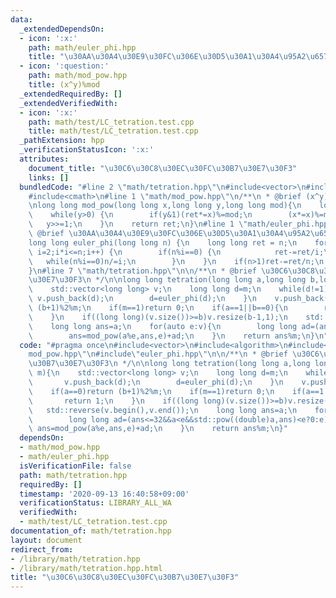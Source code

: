 ```yaml
---
data:
  _extendedDependsOn:
  - icon: ':x:'
    path: math/euler_phi.hpp
    title: "\u30AA\u30A4\u30E9\u30FC\u306E\u30D5\u30A1\u30A4\u95A2\u6570"
  - icon: ':question:'
    path: math/mod_pow.hpp
    title: (x^y)%mod
  _extendedRequiredBy: []
  _extendedVerifiedWith:
  - icon: ':x:'
    path: math/test/LC_tetration.test.cpp
    title: math/test/LC_tetration.test.cpp
  _pathExtension: hpp
  _verificationStatusIcon: ':x:'
  attributes:
    document_title: "\u30C6\u30C8\u30EC\u30FC\u30B7\u30E7\u30F3"
    links: []
  bundledCode: "#line 2 \"math/tetration.hpp\"\n#include<vector>\n#include<algorithm>\n\
    #include<cmath>\n#line 1 \"math/mod_pow.hpp\"\n/**\n * @brief (x^y)%mod\n */\n\
    \nlong long mod_pow(long long x,long long y,long long mod){\n    long long ret=1;\n\
    \    while(y>0) {\n        if(y&1)(ret*=x)%=mod;\n        (x*=x)%=mod;\n     \
    \   y>>=1;\n    }\n    return ret;\n}\n#line 1 \"math/euler_phi.hpp\"\n/**\n *\
    \ @brief \u30AA\u30A4\u30E9\u30FC\u306E\u30D5\u30A1\u30A4\u95A2\u6570\n */\n\n\
    long long euler_phi(long long n) {\n    long long ret = n;\n    for(long long\
    \ i=2;i*i<=n;i++) {\n        if(n%i==0) {\n            ret-=ret/i;\n         \
    \   while(n%i==0)n/=i;\n        }\n    }\n    if(n>1)ret-=ret/n;\n    return ret;\n\
    }\n#line 7 \"math/tetration.hpp\"\n\n/**\n * @brief \u30C6\u30C8\u30EC\u30FC\u30B7\
    \u30E7\u30F3\n */\n\nlong long tetration(long long a,long long b,long long m){\n\
    \    std::vector<long long> v;\n    long long d=m;\n    while(d!=1){\n       \
    \ v.push_back(d);\n        d=euler_phi(d);\n    }\n    v.push_back(1);\n    if(a==0)return\
    \ (b+1)%2%m;\n    if(m==1)return 0;\n    if(a==1||b==0){\n        return 1;\n\
    \    }\n    if((long long)(v.size())>=b)v.resize(b-1,1);\n    std::reverse(v.begin(),v.end());\n\
    \    long long ans=a;\n    for(auto e:v){\n        long long ad=(ans<=32&&a<e&&std::pow((double)a,ans)<e?0:e);\n\
    \        ans=mod_pow(a%e,ans,e)+ad;\n    }\n    return ans%m;\n}\n"
  code: "#pragma once\n#include<vector>\n#include<algorithm>\n#include<cmath>\n#include\"\
    mod_pow.hpp\"\n#include\"euler_phi.hpp\"\n\n/**\n * @brief \u30C6\u30C8\u30EC\u30FC\
    \u30B7\u30E7\u30F3\n */\n\nlong long tetration(long long a,long long b,long long\
    \ m){\n    std::vector<long long> v;\n    long long d=m;\n    while(d!=1){\n \
    \       v.push_back(d);\n        d=euler_phi(d);\n    }\n    v.push_back(1);\n\
    \    if(a==0)return (b+1)%2%m;\n    if(m==1)return 0;\n    if(a==1||b==0){\n \
    \       return 1;\n    }\n    if((long long)(v.size())>=b)v.resize(b-1,1);\n \
    \   std::reverse(v.begin(),v.end());\n    long long ans=a;\n    for(auto e:v){\n\
    \        long long ad=(ans<=32&&a<e&&std::pow((double)a,ans)<e?0:e);\n       \
    \ ans=mod_pow(a%e,ans,e)+ad;\n    }\n    return ans%m;\n}"
  dependsOn:
  - math/mod_pow.hpp
  - math/euler_phi.hpp
  isVerificationFile: false
  path: math/tetration.hpp
  requiredBy: []
  timestamp: '2020-09-13 16:40:58+09:00'
  verificationStatus: LIBRARY_ALL_WA
  verifiedWith:
  - math/test/LC_tetration.test.cpp
documentation_of: math/tetration.hpp
layout: document
redirect_from:
- /library/math/tetration.hpp
- /library/math/tetration.hpp.html
title: "\u30C6\u30C8\u30EC\u30FC\u30B7\u30E7\u30F3"
---
```

